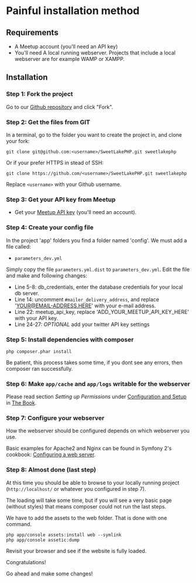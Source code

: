# Painful installation method

## Requirements

* A Meetup account (you'll need an API key)
* You'll need A local running webserver. Projects that include a local webserver are for example WAMP or XAMPP.


## Installation

### Step 1: Fork the project

Go to our [Github repository](https://github.com/verschoof/SweetLakePHP) and click "Fork".


### Step 2: Get the files from GIT

In a terminal, go to the folder you want to create the project in, and clone your fork:

    git clone git@github.com:<username>/SweetLakePHP.git sweetlakephp

Or if your prefer HTTPS in stead of SSH:

    git clone https://github.com/<username>/SweetLakePHP.git sweetlakephp

Replace `<username>` with your Github username.


### Step 3: Get your API key from Meetup

* Get your [Meetup API key](http://www.meetup.com/meetup_api/key/) (you'll need an account).


### Step 4: Create your config file

In the project 'app' folders you find a folder named 'config'. We must add a file called:

* `parameters_dev.yml`

Simply copy the file `parameters.yml.dist` to `parameters_dev.yml`.
Edit the file and make and following changes:

* Line 5-8: db_credentials, enter the database credentials for your local db server.
* Line 14: uncomment `#mailer_delivery_address`, and replace 'YOUR@EMAIL-ADDRESS.HERE' with your e-mail address.
* Line 22: meetup_api_key, replace 'ADD_YOUR_MEETUP_API_KEY_HERE' with your API key.
* Line 24-27: _OPTIONAL_ add your twitter API key settings

### Step 5: Install dependencies with composer

    php composer.phar install

Be patient, this process takes some time, if you dont see any errors, then composer ran successfully.

### Step 6: Make `app/cache` and `app/logs` writable for the webserver

Please read section _Setting up Permissions_ under 
[Configuration and Setup](http://symfony.com/doc/current/book/installation.html#configuration-and-setup) 
in [The Book](http://symfony.com/doc/current/book/index.html).

### Step 7: Configure your webserver

How the webserver should be configured depends on which webserver you use.

Basic examples for Apache2 and Nginx can be found in Symfony 2's cookbook: 
[Configuring a web server](http://symfony.com/doc/current/cookbook/configuration/web_server_configuration.html).

### Step 8: Almost done (last step)

At this time you should be able to browse to your locally running project (`http://localhost/` 
or whatever you configured in step 7).

The loading will take some time, but if you will see a very basic page (without styles) that means composer could 
not run the last steps.

We have to add the assets to the web folder. That is done with one command.

    php app/console assets:install web --symlink
    php app/console assetic:dump

Revisit your browser and see if the website is fully loaded.

Congratulations!

Go ahead and make some changes!